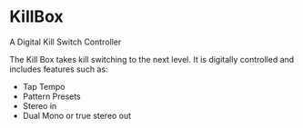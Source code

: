 # KillBox
A Digital Kill Switch Controller

The Kill Box takes kill switching to the next level. It is digitally controlled and includes features such as:

 - Tap Tempo
 - Pattern Presets
 - Stereo in
 - Dual Mono or true stereo out
 
